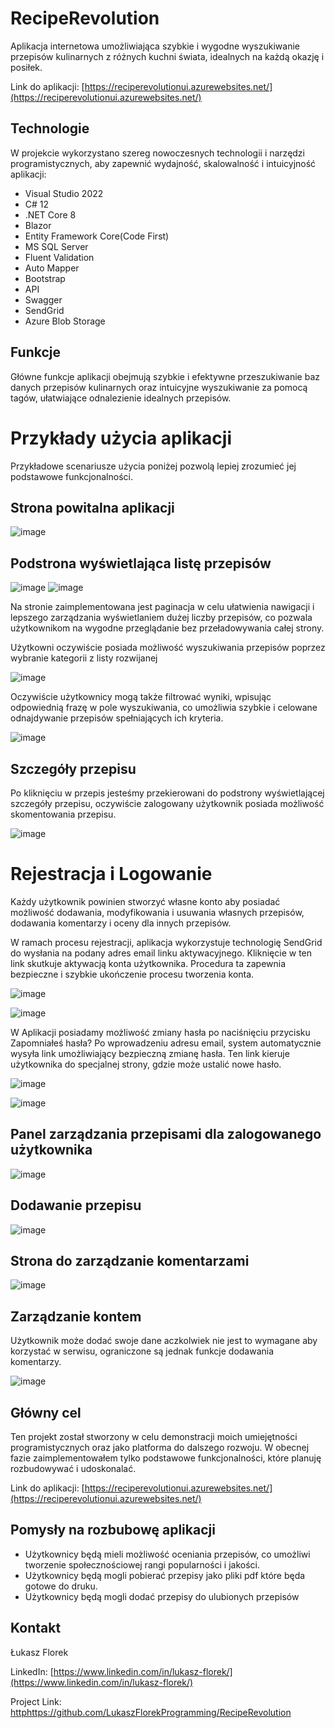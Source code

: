 # RecipeRevolution
Aplikacja internetowa umożliwiająca szybkie i wygodne wyszukiwanie przepisów kulinarnych z różnych kuchni świata, idealnych na każdą okazję i posiłek.

Link do aplikacji:
[https://reciperevolutionui.azurewebsites.net/](https://reciperevolutionui.azurewebsites.net/)
## Technologie

W projekcie wykorzystano szereg nowoczesnych technologii i narzędzi programistycznych, aby zapewnić wydajność, skalowalność i intuicyjność aplikacji:

- Visual Studio 2022
- C# 12
- .NET Core 8
- Blazor
- Entity Framework Core(Code First)
- MS SQL Server
- Fluent Validation
- Auto Mapper
- Bootstrap
- API
- Swagger
- SendGrid
- Azure Blob Storage

## Funkcje
Główne funkcje aplikacji obejmują szybkie i efektywne przeszukiwanie baz danych przepisów kulinarnych oraz intuicyjne wyszukiwanie za pomocą tagów, ułatwiające odnalezienie idealnych przepisów.

# Przykłady użycia aplikacji
Przykładowe scenariusze użycia poniżej pozwolą lepiej zrozumieć jej podstawowe funkcjonalności.

## Strona powitalna aplikacji 

![image](https://github.com/LukaszFlorekProgramming/RecipeRevolution/assets/56117955/e83b9e5f-2b8a-448f-b4a8-e3eee6580918)


## Podstrona wyświetlająca listę przepisów 

![image](https://github.com/LukaszFlorekProgramming/RecipeRevolution/assets/56117955/eb82b8c2-f6ba-4c0c-a0ad-027d881f9f21)
![image](https://github.com/LukaszFlorekProgramming/RecipeRevolution/assets/56117955/e4902359-2153-489b-8e2c-b408f043e99e)


Na stronie zaimplementowana jest paginacja w celu ułatwienia nawigacji i lepszego zarządzania wyświetlaniem dużej liczby przepisów, co pozwala użytkownikom na wygodne przeglądanie bez przeładowywania całej strony.

Użytkowni oczywiście posiada możliwość wyszukiwania przepisów poprzez wybranie kategorii z listy rozwijanej 

![image](https://github.com/LukaszFlorekProgramming/RecipeRevolution/assets/56117955/6c289f68-ce41-41bc-98ab-4a88b4341057)


Oczywiście użytkownicy mogą także filtrować wyniki, wpisując odpowiednią frazę w pole wyszukiwania, co umożliwia szybkie i celowane odnajdywanie przepisów spełniających ich kryteria.

![image](https://github.com/LukaszFlorekProgramming/RecipeRevolution/assets/56117955/a3f29c45-1bee-4bb9-889f-218c29042ed7)

## Szczegóły przepisu
Po kliknięciu w przepis jesteśmy przekierowani do podstrony wyświetlającej szczegóły przepisu, oczywiście zalogowany użytkownik posiada możliwość skomentowania przepisu.

![image](https://github.com/LukaszFlorekProgramming/RecipeRevolution/assets/56117955/005ae89b-1e24-47e6-8d09-89aa18742b9c)




# Rejestracja i Logowanie
Każdy użytkownik powinien stworzyć własne konto aby posiadać możliwość dodawania, modyfikowania i usuwania własnych przepisów, dodawania komentarzy i oceny dla innych przepisów. 


W ramach procesu rejestracji, aplikacja wykorzystuje technologię SendGrid do wysłania na podany adres email linku aktywacyjnego. Kliknięcie w ten link skutkuje aktywacją konta użytkownika. Procedura ta zapewnia bezpieczne i szybkie ukończenie procesu tworzenia konta.

![image](https://github.com/LukaszFlorekProgramming/RecipeRevolution/assets/56117955/5e7a8965-f3a9-43c2-80b8-137d1f47f04d)



![image](https://github.com/LukaszFlorekProgramming/RecipeRevolution/assets/56117955/2809b93c-7b0c-4045-af9f-6bd43109f9e6)


W Aplikacji posiadamy możliwość zmiany hasła po naciśnięciu przycisku Zapomniałeś hasła?  Po wprowadzeniu adresu email, system automatycznie wysyła link umożliwiający bezpieczną zmianę hasła. Ten link kieruje użytkownika do specjalnej strony, gdzie może ustalić nowe hasło. 

![image](https://github.com/LukaszFlorekProgramming/RecipeRevolution/assets/56117955/6e28f052-2d79-47fc-9e6d-f011a1b4be05)


![image](https://github.com/LukaszFlorekProgramming/RecipeRevolution/assets/56117955/a87d43eb-5d6a-4ed8-923d-cde1c46d16f5)





## Panel zarządzania przepisami dla zalogowanego użytkownika

![image](https://github.com/LukaszFlorekProgramming/RecipeRevolution/assets/56117955/bc98bf85-cf9a-4c3e-826a-67bda20eba9b)


## Dodawanie przepisu 

![image](https://github.com/LukaszFlorekProgramming/RecipeRevolution/assets/56117955/7fba298a-5f77-46ed-b058-5a4fba4aa425)

## Strona do zarządzanie komentarzami

![image](https://github.com/LukaszFlorekProgramming/RecipeRevolution/assets/56117955/a532041f-7bfc-48ec-ac74-169cd7aa2d0b)

## Zarządzanie kontem 

Użytkownik może dodać swoje dane aczkolwiek nie jest to wymagane aby korzystać w serwisu, ograniczone są jednak funkcje dodawania komentarzy.

![image](https://github.com/LukaszFlorekProgramming/RecipeRevolution/assets/56117955/649f97c9-ef82-48bc-9d00-798901ebbc66)


## Główny cel
Ten projekt został stworzony w celu demonstracji moich umiejętności programistycznych oraz jako platforma do dalszego rozwoju. W obecnej fazie zaimplementowałem tylko podstawowe funkcjonalności, które planuję rozbudowywać i udoskonalać.

Link do aplikacji:
[https://reciperevolutionui.azurewebsites.net/](https://reciperevolutionui.azurewebsites.net/)

## Pomysły na rozbubowę aplikacji

- Użytkownicy będą mieli możliwość oceniania przepisów, co umożliwi tworzenie społecznościowej rangi popularności i jakości.
- Użytkownicy będą mogli pobierać przepisy jako pliki pdf które będa gotowe do druku.
- Użytkownicy będą mogli dodać przepisy do ulubionych przepisów


## Kontakt
Łukasz Florek

LinkedIn: [https://www.linkedin.com/in/lukasz-florek/](https://www.linkedin.com/in/lukasz-florek/)

Project Link: [http](https://github.com/LukaszFlorekProgramming/RecipeRevolution)https://github.com/LukaszFlorekProgramming/RecipeRevolution



